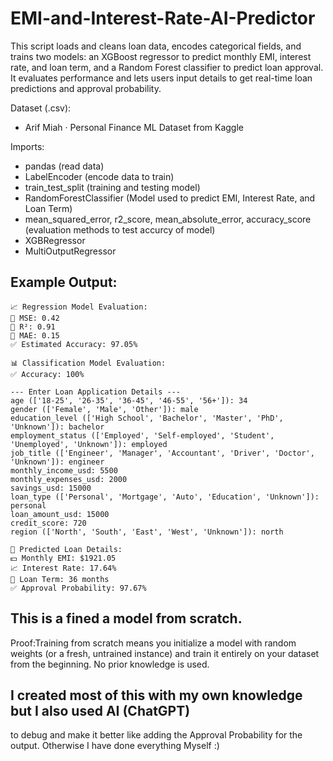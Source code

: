 # EMI-and-Interest-Rate-AI-Predictor
This script loads and cleans loan data, encodes categorical fields, and trains two models: an XGBoost regressor to predict monthly EMI, interest rate, and loan term, and a Random Forest classifier to predict loan approval. It evaluates performance and lets users input details to get real-time loan predictions and approval probability.

Dataset (.csv):
- Arif Miah · Personal Finance ML Dataset from Kaggle

Imports:
- pandas (read data)
- LabelEncoder (encode data to train)
- train_test_split (training and testing model)
- RandomForestClassifier (Model used to predict EMI, Interest Rate, and Loan Term)
- mean_squared_error, r2_score, mean_absolute_error, accuracy_score (evaluation methods to test accurcy of model)
- XGBRegressor
- MultiOutputRegressor

## Example Output:

~~~
📈 Regression Model Evaluation:
🔹 MSE: 0.42
🔹 R²: 0.91
🔹 MAE: 0.15
✅ Estimated Accuracy: 97.05%

📊 Classification Model Evaluation:
✅ Accuracy: 100%

--- Enter Loan Application Details ---
age (['18-25', '26-35', '36-45', '46-55', '56+']): 34
gender (['Female', 'Male', 'Other']): male
education_level (['High School', 'Bachelor', 'Master', 'PhD', 'Unknown']): bachelor
employment_status (['Employed', 'Self-employed', 'Student', 'Unemployed', 'Unknown']): employed
job_title (['Engineer', 'Manager', 'Accountant', 'Driver', 'Doctor', 'Unknown']): engineer
monthly_income_usd: 5500
monthly_expenses_usd: 2000
savings_usd: 15000
loan_type (['Personal', 'Mortgage', 'Auto', 'Education', 'Unknown']): personal
loan_amount_usd: 15000
credit_score: 720
region (['North', 'South', 'East', 'West', 'Unknown']): north

📌 Predicted Loan Details:
💵 Monthly EMI: $1921.05
📈 Interest Rate: 17.64%
📅 Loan Term: 36 months
✅ Approval Probability: 97.67%
~~~


## This is a fined a model from scratch.
Proof:Training from scratch means you initialize a model with 
random weights (or a fresh, untrained instance) and train it entirely 
on your dataset from the beginning. No prior knowledge is used.

## I created most of this with my own knowledge but I also used AI (ChatGPT) 
to debug and make it better like adding 
the Approval Probability for the output. Otherwise I have done everything Myself :) 
